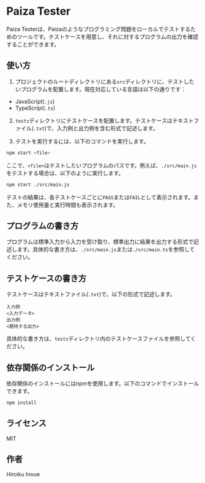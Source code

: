 # Paiza Tester

Paiza Testerは、Paizaのようなプログラミング問題をローカルでテストするためのツールです。テストケースを用意し、それに対するプログラムの出力を確認することができます。

## 使い方

1. プロジェクトのルートディレクトリにある`src`ディレクトリに、テストしたいプログラムを配置します。現在対応している言語は以下の通りです：

- JavaScript(`.js`)
- TypeScript(`.ts`)

2. `tests`ディレクトリにテストケースを配置します。テストケースはテキストファイル(`.txt`)で、入力例と出力例を含む形式で記述します。

3. テストを実行するには、以下のコマンドを実行します。

```sh
npm start <file>
```

ここで、`<file>`はテストしたいプログラムのパスです。例えば、`./src/main.js`をテストする場合は、以下のように実行します。

```sh
npm start ./src/main.js
```

テストの結果は、各テストケースごとに`PASS`または`FAIL`として表示されます。また、メモリ使用量と実行時間も表示されます。

## プログラムの書き方

プログラムは標準入力から入力を受け取り、標準出力に結果を出力する形式で記述します。具体的な書き方は、`./src/main.js`または`./src/main.ts`を参照してください。

## テストケースの書き方

テストケースはテキストファイル(`.txt`)で、以下の形式で記述します。

```
入力例
<入力データ>
出力例
<期待する出力>
```

具体的な書き方は、`tests`ディレクトリ内のテストケースファイルを参照してください。

## 依存関係のインストール

依存関係のインストールにはnpmを使用します。以下のコマンドでインストールできます。

```sh
npm install
```

## ライセンス

MIT

## 作者

Hiroiku Inoue
